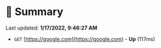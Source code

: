 # 📖 Summary
Last updated: **1/17/2022, 9:46:27 AM**

- `GET` [https://google.com](https://google.com) - **Up** (117ms)
